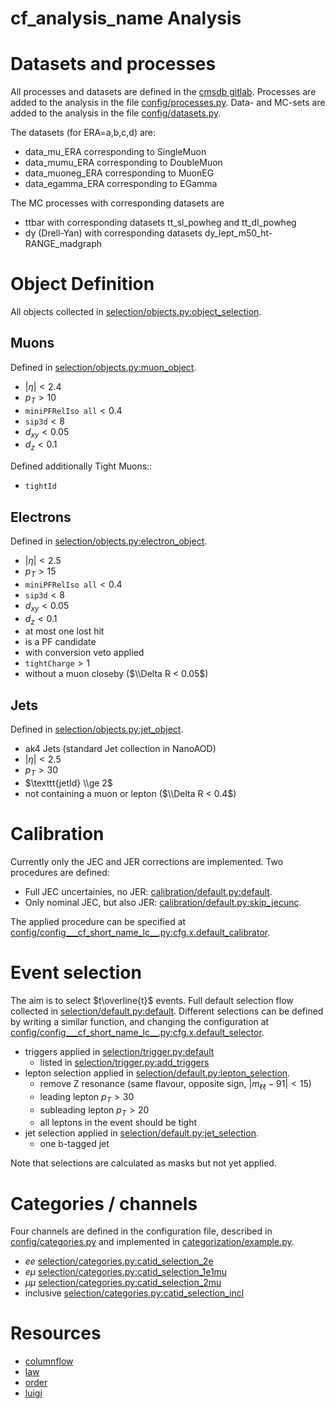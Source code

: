 # __cf_analysis_name__ Analysis

# Datasets and processes

All processes and datasets are defined in the [cmsdb gitlab](https://gitlab.cern.ch/ghentanalysis/cmsdb/-/blob/master/cmsdb/).
Processes are added to the analysis in the file [config/processes.py](__cf_module_name__/config/processes.py). 
Data- and MC-sets are added to the analysis in the file [config/datasets.py](__cf_module_name__/config/datasets.py). 

The datasets (for ERA=a,b,c,d) are:
- data_mu_ERA corresponding to SingleMuon 
- data_mumu_ERA corresponding to DoubleMuon
- data_muoneg_ERA corresponding to MuonEG
- data_egamma_ERA corresponding to EGamma

The MC processes with corresponding datasets are
- ttbar with corresponding datasets tt_sl_powheg and tt_dl_powheg
- dy (Drell-Yan) with corresponding datasets dy_lept_m50_ht-RANGE_madgraph

# Object Definition

All objects collected in [selection/objects.py:object_selection](__cf_module_name__/selection/objects.py#L177).

## Muons

Defined in [selection/objects.py:muon_object](__cf_module_name__/selection/objects.py#L36).

- $|\eta| < 2.4$ 
- $p_T > 10$
- $\texttt{miniPFRelIso all} < 0.4$
- $\texttt{sip3d} < 8$
- $d_{xy} < 0.05$ 
- $d_z < 0.1$

Defined additionally Tight Muons::
- $\texttt{tightId}$

## Electrons

Defined in [selection/objects.py:electron_object](__cf_module_name__/selection/objects.py#L83).

- $|\eta| < 2.5$ 
- $p_T > 15$
- $\texttt{miniPFRelIso all} < 0.4$
- $\texttt{sip3d} < 8$
- $d_{xy} < 0.05$ 
- $d_z < 0.1$
- at most one lost hit 
- is a PF candidate
- with conversion veto applied 
- $\texttt{tightCharge} > 1$
- without a muon closeby ($\\Delta R < 0.05$)

## Jets

Defined in [selection/objects.py:jet_object](__cf_module_name__/selection/objects.py#L132).

- ak4 Jets (standard Jet collection in NanoAOD)
- $|\eta| < 2.5$ 
- $p_T > 30$
- $\texttt{jetId} \\ge 2$
- not containing a muon or lepton ($\\Delta R < 0.4$)


# Calibration

Currently only the JEC and JER corrections are implemented. Two procedures are defined:
- Full JEC uncertainies, no JER: [calibration/default.py:default](__cf_module_name__/calibration/default.py#L21).
- Only nominal JEC, but also JER: [calibration/default.py:skip_jecunc](__cf_module_name__/calibration/skip_jecunc.py#L50).

The applied procedure can be specified at 
[config/config___cf_short_name_lc__.py:cfg.x.default_calibrator](__cf_module_name__/config/config___cf_short_name_lc__.py#L339).


# Event selection

The aim is to select $t\overline{t}$ events. 
Full default selection flow collected in [selection/default.py:default](__cf_module_name__/selection/default.py#L213).
Different selections can be defined by writing a similar function, and changing the configuration at [config/config___cf_short_name_lc__.py:cfg.x.default_selector](__cf_module_name__/config/config___cf_short_name_lc__.py#L340).


- triggers applied in [selection/trigger.py:default](__cf_module_name__/selection/trigger.py#L57)
  - listed in [selection/trigger.py:add_triggers](__cf_module_name__/selection/trigger.py#L11)
- lepton selection applied in [selection/default.py:lepton_selection](__cf_module_name__/selection/default.py#L81).
    - remove Z resonance (same flavour, opposite sign, $|m_{\ell\ell} - 91| < 15$)
    - leading lepton $p_T > 30$
    - subleading lepton $p_T > 20$
    - all leptons in the event should be tight
- jet selection applied in  [selection/default.py:jet_selection](__cf_module_name__/selection/default.py#L136).
  - one b-tagged jet

Note that selections are calculated as masks but not yet applied. 

# Categories / channels

Four channels are defined in the configuration file, described in [config/categories.py](config/categories.py) and implemented in [categorization/example.py](__cf_module_name__/categorization/example.py).

- $ee$ [selection/categories.py:catid_selection_2e](__cf_module_name__/selection/categories.py#L24)
- $e\mu$ [selection/categories.py:catid_selection_1e1mu](__cf_module_name__/selection/categories.py#L33)
- $\mu\mu$ [selection/categories.py:catid_selection_2mu](__cf_module_name__/selection/categories.py#L42)
- inclusive [selection/categories.py:catid_selection_incl](__cf_module_name__/selection/categories.py#L14)


# Resources

- [columnflow](https://github.com/uhh-cms/columnflow)
- [law](https://github.com/riga/law)
- [order](https://github.com/riga/order)
- [luigi](https://github.com/spotify/luigi)

